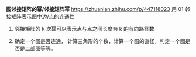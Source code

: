 **图邻接矩阵的幂/邻接矩阵幂**
https://zhuanlan.zhihu.com/p/447118023
用 01 邻接矩阵表示图中边/点的连通性

1. 邻接矩阵的 k 次幂可以表示点与点之间长度为 k 的有向路径数

2. 确定一个图是否连通， 计算三角形的个数，计算一个图的直径，判定一个图是否是二部图等等。
